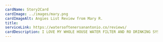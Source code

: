 ```yaml
---
cardName: Story2Card
cardImage: ../images/mary.png
cardImageAlt: Angies List Review from Mary R.
title: 
serviceLink: https://watersoftenersanantonio.co/reviews/
cardDescription: I LOVE MY WHOLE HOUSE WATER FILTER AND RO DRINKING SYSTEM.
---
```

